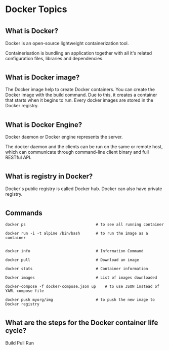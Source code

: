 

# <h1> Docker Topics


# <h2> What is Docker?

Docker is an open-source lightweight containerization tool.


Containerisation is bundling an application together with all it's related configuration files, libraries and dependencies.

# <h2> What is Docker image?

The Docker image help to create Docker containers. You can create the Docker image with the build command. Due to this, it creates a container that starts when it begins to run. Every docker images are stored in the Docker registry.



# <h2> What is Docker Engine?

Docker daemon or Docker engine represents the server. 

The docker daemon and the clients can be run on the same or remote host, which can communicate through command-line client binary and full RESTful API.



# <h2> What is registry in Docker?

Docker's public registry is called Docker hub.
Docker can also have private registry.



# <h2> Commands

	docker ps 								# to see all running container

	docker run -i -t alpine /bin/bash 		# to run the image as a container


	docker info								# Information Command

	docker pull								# Download an image

	docker stats							# Container information

	Docker images							# List of images downloaded

	docker-compose -f docker-compose.json up	# to use JSON instead of YAML compose file

	docker push myorg/img					# to push the new image to Docker registry



# <h2> What are the steps for the Docker container life cycle?

Build
Pull
Run

